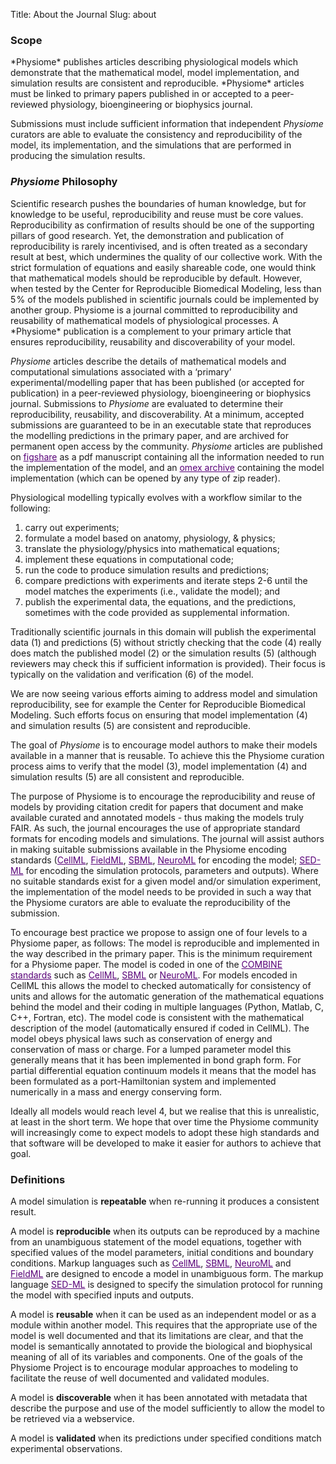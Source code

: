 Title: About the Journal
Slug: about
       
<h3 id="scope">Scope</h3>
*Physiome* publishes articles describing physiological models which demonstrate that the mathematical model, model implementation, and simulation results are consistent and reproducible. *Physiome* articles must be linked to primary papers published in or accepted to a peer-reviewed physiology, bioengineering or biophysics journal.

Submissions must include sufficient information that independent *Physiome* curators are able to evaluate the consistency and reproducibility of the model, its implementation, and the simulations that are performed in producing the simulation results.


<h3 id="philosophy"><i>Physiome</i> Philosophy</h3>
Scientific research pushes the boundaries of human knowledge, but for knowledge to be useful, reproducibility and reuse must be core values. Reproducibility as confirmation of results should be one of the supporting pillars of good research. Yet, the demonstration and publication of reproducibility is rarely incentivised, and is often treated as a secondary result at best, which undermines the quality of our collective work. With the strict formulation of equations and easily shareable code, one would think that mathematical models should be reproducible by default. However, when tested by the Center for Reproducible Biomedical Modeling, less than 5<span>&hairsp;</span></td></tr>% of the models published in scientific journals could be implemented by another group. Physiome is a journal committed to reproducibility and reusability of mathematical models of physiological processes. A *Physiome* publication is a complement to your primary article that ensures reproducibility, reusability and discoverability of your model.

*Physiome* articles describe the details of mathematical models and computational simulations associated with a ‘primary’ experimental/modelling paper that has been published (or accepted for publication) in a peer-reviewed physiology, bioengineering or biophysics journal. Submissions to *Physiome* are evaluated to determine their reproducibility, reusability, and discoverability. At a minimum, accepted submissions are guaranteed to be in an executable state that reproduces the modelling predictions in the primary paper, and are archived for permanent open access by the community. *Physiome* articles are published on <a style="color:#580078" href="http://physiome.figshare.com/">figshare</a> as a pdf manuscript containing all the information needed to run the implementation of the model, and an <a style="color:#580078" href="http://co.mbine.org/standards/omex">omex archive</a> containing the model implementation (which can be opened by any type of zip reader). 

Physiological modelling typically evolves with a workflow similar to the following:

<ol>
<li> carry out experiments;
<li> formulate a model based on anatomy, physiology, & physics;
<li> translate the physiology/physics into mathematical equations;
<li> implement these equations in computational code;
<li> run the code to produce simulation results and predictions;
<li> compare predictions with experiments and iterate steps 2-6 until the model matches the experiments (i.e., validate the model); and
<li> publish the experimental data, the equations, and the predictions, sometimes with the code provided as supplemental information.
</ol>

Traditionally scientific journals in this domain will publish the experimental data (1) and predictions (5) without strictly checking that the code (4) really does match the published model (2) or the simulation results (5) (although reviewers may check this if sufficient information is provided). Their focus is typically on the validation and verification (6) of the model.

We are now seeing various efforts aiming to address model and simulation reproducibility, see for example the Center for Reproducible Biomedical Modeling. Such efforts focus on ensuring that model implementation (4) and simulation results (5) are consistent and reproducible.

The goal of *Physiome* is to encourage model authors to make their models available in a manner that is reusable. To achieve this the Physiome curation process aims to verify that the model (3), model implementation (4) and simulation results (5) are all consistent and reproducible.

The purpose of Physiome is to encourage the reproducibility and reuse of models by providing citation credit for papers that document and make available curated and annotated models - thus making the models truly FAIR. As such, the journal encourages the use of appropriate standard formats for encoding models and simulations. The journal will assist authors in making suitable submissions available in the Physiome encoding standards (<a style="color:#580078" href="https://www.cellml.org/">CellML</a>, <a style="color:#580078" href="http://www.fieldml.org/">FieldML</a>, <a style="color:#580078" href="http://sbml.org/">SBML</a>, <a style="color:#580078" href="https://www.neuroml.org/">NeuroML</a> for encoding the model; <a style="color:#580078" href="http://sed-ml.org/">SED-ML</a> for encoding the simulation protocols, parameters and outputs). Where no suitable standards exist for a given model and/or simulation experiment, the implementation of the model needs to be provided in such a way that the Physiome curators are able to evaluate the reproducibility of the submission.

To encourage best practice we propose to assign one of four levels to a Physiome paper, as follows: 
The model is reproducible and implemented in the way described in the primary paper. This is the minimum requirement for a Physiome paper.
The model is coded in one of the <a style="color:#580078" href="http://co.mbine.org/">COMBINE standards</a> such as <a style="color:#580078" href="https://www.cellml.org/">CellML</a>, <a style="color:#580078" href="http://sbml.org/">SBML</a> or <a style="color:#580078" href="https://www.neuroml.org/">NeuroML</a>. For models encoded in CellML this allows the model to checked automatically for consistency of units and allows for the automatic generation of the mathematical equations behind the model and their coding in multiple languages (Python, Matlab, C, C++, Fortran, etc). 
The model code is consistent with the mathematical description of the model (automatically ensured if coded in CellML).
The model obeys physical laws such as conservation of energy and conservation of mass or charge. For a lumped parameter model this generally means that it has been implemented in bond graph form. For partial differential equation continuum models it means that the model has been formulated as a port-Hamiltonian system and implemented numerically in a mass and energy conserving form.     

Ideally all models would reach level 4, but we realise that this is unrealistic, at least in the short term. We hope that over time the Physiome community will increasingly come to expect models to adopt these high standards and that software will be developed to make it easier for authors to achieve that goal.    


<h3 id="definitions">Definitions</h3>


A model simulation is **repeatable** when re-running it produces a consistent result. 

A model is **reproducible** when its outputs can be reproduced by a machine from an unambiguous statement of the model equations, together with specified values of the model parameters, initial conditions and boundary conditions. Markup languages such as <a style="color:#580078" href="https://www.cellml.org/">CellML</a>, <a style="color:#580078" href="http://sbml.org/">SBML</a>, <a style="color:#580078" href="https://www.neuroml.org/">NeuroML</a> and <a style="color:#580078" href="http://www.fieldml.org/">FieldML</a> are designed to encode a model in unambiguous form. The markup language <a style="color:#580078" href="http://sed-ml.org/">SED-ML</a> is designed to specify the simulation protocol for running the model with specified inputs and outputs.

A model is **reusable** when it can be used as an independent model or as a module within another model. This requires that the appropriate use of the model is well documented and that its limitations are clear, and that the model is semantically annotated to provide the biological and biophysical meaning of all of its variables and components. One of the goals of the Physiome Project is to encourage modular approaches to modeling to facilitate the reuse of well documented and validated modules.

A model is **discoverable** when it has been annotated with metadata that describe the purpose and use of the model sufficiently to allow the model to be retrieved via a webservice.

A model is **validated** when its predictions under specified conditions match experimental observations.










